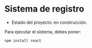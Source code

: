 <h1> Sistema de registro</h1>

- Estado del proyecto: en construcción.

Para ejecutar el sistema, debes poner:

```npm install react```
